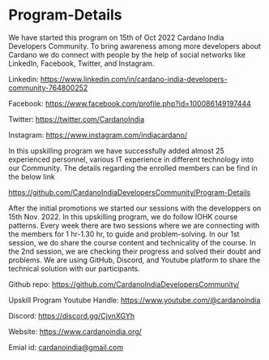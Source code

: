 # Program-Details

We have started this program on 15th of Oct 2022 Cardano India Developers Community.
To bring awareness among more developers about Cardano we do connect with people by the help of social networks like LinkedIn, Facebook, Twitter, and Instagram.

Linkedin: https://www.linkedin.com/in/cardano-india-developers-community-764800252

Facebook: https://www.facebook.com/profile.php?id=100086149197444

Twitter: https://twitter.com/CardanoIndia

Instagram: https://www.instagram.com/indiacardano/

In this upskilling program we have successfully added almost 25 experienced personnel, various IT experience in different technology into our Community.
The details regarding the enrolled members can be find in the below link

https://github.com/CardanoIndiaDevelopersCommunity/Program-Details

After the initial promotions we started our sessions with the developpers on 15th Nov. 2022.
In this upskilling program, we do follow IOHK course patterns.
Every week there are two sessions where we are connecting with the members for 1 hr-1.30 hr, to guide and problem-solving.
In our 1st session, we do share the course content and technicality of the course. In the 2nd session, we are checking their progress and solved their doubt and problems.
We are using GitHub, Discord, and Youtube platform to share the technical solution with our participants.

Github repo: https://github.com/CardanoIndiaDevelopersCommunity/

Upskill Program Youtube Handle: https://www.youtube.com/@cardanoindia

Discord: https://discord.gg/CjvnXGYh

Website: https://www.cardanoindia.org/

Emial id: cardanoindia@gmail.com
